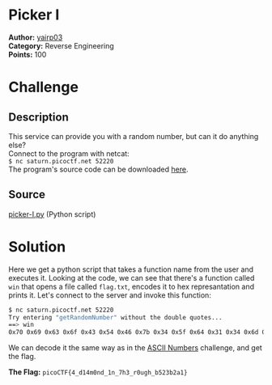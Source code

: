 # Picker I

**Author:** [yairp03](https://github.com/yairp03)  
**Category:** Reverse Engineering  
**Points:** 100

# Challenge

## Description

This service can provide you with a random number, but can it do anything else?  
Connect to the program with netcat:  
`$ nc saturn.picoctf.net 52220`  
The program's source code can be downloaded [here](./picker-I.py).

## Source

[picker-I.py](./picker-I.py) (Python script)

# Solution

Here we get a python script that takes a function name from the user and executes it. Looking at the code, we can see that there's a function called `win` that opens a file called `flag.txt`, encodes it to hex represantation and prints it. Let's connect to the server and invoke this function:

```bash
$ nc saturn.picoctf.net 52220
Try entering "getRandomNumber" without the double quotes...
==> win
0x70 0x69 0x63 0x6f 0x43 0x54 0x46 0x7b 0x34 0x5f 0x64 0x31 0x34 0x6d 0x30 0x6e 0x64 0x5f 0x31 0x6e 0x5f 0x37 0x68 0x33 0x5f 0x72 0x30 0x75 0x67 0x68 0x5f 0x62 0x35 0x32 0x33 0x62 0x32 0x61 0x31 0x7d
```

We can decode it the same way as in the [ASCII Numbers](../../General%20Skills/ASCII%20Numbers/README.md) challenge, and get the flag.

**The Flag:** `picoCTF{4_d14m0nd_1n_7h3_r0ugh_b523b2a1}`
